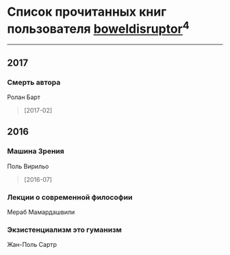 # Список прочитанных книг пользователя [boweldisruptor](http://vk.com/id16427535)<sup>4</sup>
---

## 2017

### Смерть автора
Ролан Барт
> [2017-02] 



## 2016

### Машина Зрения
Поль Вирильо
> [2016-07] 


### Лекции о современной философии
Мераб Мамардашвили


### Экзистенциализм это гуманизм
Жан-Поль Сартр



